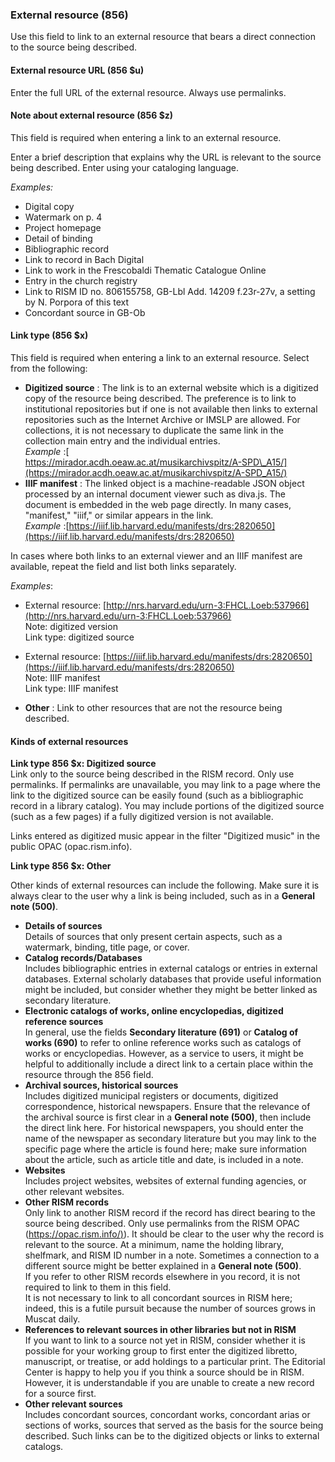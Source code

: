 ### External resource (856)

Use this field to link to an external resource that bears a direct connection to the source being described.

#### External resource URL (856 $u)

Enter the full URL of the external resource. Always use permalinks.

#### Note about external resource (856 $z)

This field is required when entering a link to an external resource.

Enter a brief description that explains why the URL is relevant to the source being described. Enter using your
cataloging language.

_Examples:_

- Digital copy
- Watermark on p. 4
- Project homepage
- Detail of binding
- Bibliographic record
- Link to record in Bach Digital
- Link to work in the Frescobaldi Thematic Catalogue Online
- Entry in the church registry
- Link to RISM ID no. 806155758, GB-Lbl Add. 14209 f.23r-27v, a setting by N. Porpora of this text
- Concordant source in GB-Ob

#### Link type (856 $x)

This field is required when entering a link to an external resource. Select from the following:

- **Digitized source** : The link is to an external website which is a digitized copy of the resource being described.
  The preference is to link to institutional repositories but if one is not available then links to external
  repositories such as the Internet Archive or IMSLP are allowed. For collections, it is not necessary to duplicate the
  same link in the collection main entry and the individual entries.  
  _Example_ :[  
  https://mirador.acdh.oeaw.ac.at/musikarchivspitz/A-SPD\_A15/](https://mirador.acdh.oeaw.ac.at/musikarchivspitz/A-SPD_A15/)
- **IIIF manifest** : The linked object is a machine-readable JSON object processed by an internal document viewer such
  as diva.js. The document is embedded in the web page directly. In many cases, "manifest," "iiif," or similar appears
  in the link.  
  _Example_ :[https://iiif.lib.harvard.edu/manifests/drs:2820650](https://iiif.lib.harvard.edu/manifests/drs:2820650)

In cases where both links to an external viewer and an IIIF manifest are available, repeat the field and list both links
separately.

_Examples_:

- External resource: [http://nrs.harvard.edu/urn-3:FHCL.Loeb:537966](http://nrs.harvard.edu/urn-3:FHCL.Loeb:537966)  
  Note: digitized version  
  Link type: digitized source
- External
  resource: [https://iiif.lib.harvard.edu/manifests/drs:2820650](https://iiif.lib.harvard.edu/manifests/drs:2820650)  
  Note: IIIF manifest  
  Link type: IIIF manifest

- **Other** : Link to other resources that are not the resource being described.

#### Kinds of external resources

**Link type 856 $x: Digitized source**  
Link only to the source being described in the RISM record. Only use permalinks. If permalinks are unavailable, you may
link to a page where the link to the digitized source can be easily found (such as a bibliographic record in a library
catalog). You may include portions of the digitized source (such as a few pages) if a fully digitized version is not
available.

Links entered as digitized music appear in the filter "Digitized music" in the public OPAC (opac.rism.info).

**Link type 856 $x: Other**

Other kinds of external resources can include the following. Make sure it is always clear to the user why a link is
being included, such as in a **General note (500)**.

- **Details of sources**  
  Details of sources that only present certain aspects, such as a watermark, binding, title page, or cover.
- **Catalog records/Databases**  
  Includes bibliographic entries in external catalogs or entries in external databases. External scholarly databases
  that provide useful information might be included, but consider whether they might be better linked as secondary
  literature.
- **Electronic catalogs of works, online encyclopedias, digitized reference sources**  
  In general, use the fields **Secondary literature (691)** or **Catalog of works (690)** to refer to online reference
  works such as catalogs of works or encyclopedias. However, as a service to users, it might be helpful to additionally
  include a direct link to a certain place within the resource through the 856 field.
- **Archival sources, historical sources**  
  Includes digitized municipal registers or documents, digitized correspondence, historical newspapers. Ensure that the
  relevance of the archival source is first clear in a **General note (500)**, then include the direct link here. For
  historical newspapers, you should enter the name of the newspaper as secondary literature but you may link to the
  specific page where the article is found here; make sure information about the article, such as article title and
  date, is included in a note.
- **Websites**  
  Includes project websites, websites of external funding agencies, or other relevant websites.
- **Other RISM records**  
  Only link to another RISM record if the record has direct bearing to the source being described. Only use permalinks
  from the RISM OPAC ([https://opac.rism.info/)](https://opac.rism.info/)). It should be clear to the user why the
  record is relevant to the source. At a minimum, name the holding library, shelfmark, and RISM ID number in a note.
  Sometimes a connection to a different source might be better explained in a **General note (500)**.   
  If you refer to other RISM records elsewhere in you record, it is not required to link to them in this field.  
  It is not necessary to link to all concordant sources in RISM here; indeed, this is a futile pursuit because the
  number of sources grows in Muscat daily.
- **References to relevant sources in other libraries but not in RISM**  
  If you want to link to a source not yet in RISM, consider whether it is possible for your working group to first enter
  the digitized libretto, manuscript, or treatise, or add holdings to a particular print. The Editorial Center is happy
  to help you if you think a source should be in RISM. However, it is understandable if you are unable to create a new
  record for a source first.
- **Other relevant sources**  
  Includes concordant sources, concordant works, concordant arias or sections of works, sources that served as the basis
  for the source being described. Such links can be to the digitized objects or links to external catalogs.
